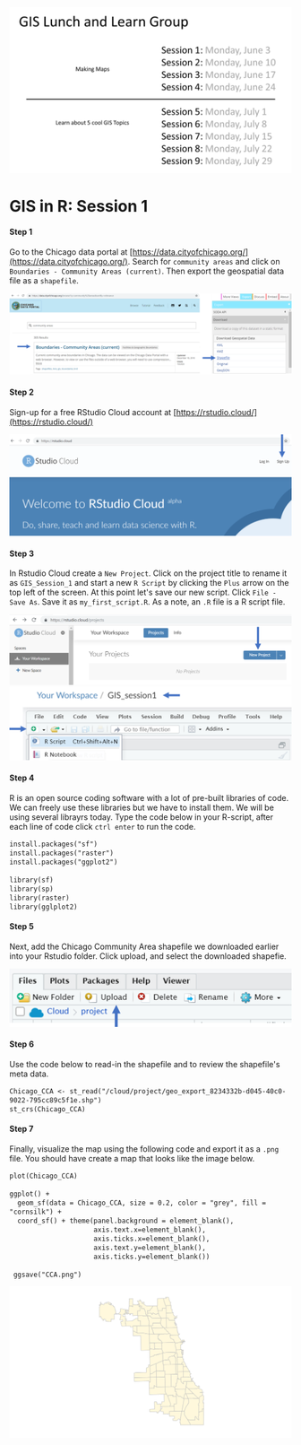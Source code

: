 ![](SUHI_9session_overview.png)

# GIS in R: Session 1

#### Step 1
Go to the Chicago data portal at [https://data.cityofchicago.org/](https://data.cityofchicago.org/). Search for ```community areas``` and click on ```Boundaries - Community Areas (current)```. Then export the geospatial data file as a ```shapefile```.

![](SUHI_session1_data_portal.png)

#### Step 2
Sign-up for a free RStudio Cloud account at [https://rstudio.cloud/](https://rstudio.cloud/)

![](SUHI_session1_Rstudio_cloud.png)

#### Step 3
In Rstudio Cloud create a ```New Project```. Click on the project title to rename it as ```GIS_Session_1``` and start a new ```R Script``` by clicking the ```Plus``` arrow on the top left of the screen. At this point let's save our new script. Click ```File - Save As```. Save it as ```my_first_script.R```. As a note, an ```.R``` file is a R script file.

![](SUHI_session1_Rstudio_new_project.png)
![](SUHI_session1_new_script.png)

#### Step 4
R is an open source coding software with a lot of pre-built libraries of code. We can freely use these libraries but we have to install them. We will be using several librayrs today. Type the code below in your R-script, after each line of code click ```ctrl enter``` to run the code.
```
install.packages("sf")
install.packages("raster")
install.packages("ggplot2")

library(sf)
library(sp)
library(raster)
library(gglplot2)
```

#### Step 5
Next, add the Chicago Community Area shapefile we downloaded earlier into your Rstudio folder. Click upload, and select the downloaded shapefie.

![](SUHI_session1_upload.png)

#### Step 6
Use the code below to read-in the shapefile and to review the shapefile's meta data.

```
Chicago_CCA <- st_read("/cloud/project/geo_export_8234332b-d045-40c0-9022-795cc89c5f1e.shp")
st_crs(Chicago_CCA)
```

#### Step 7
Finally, visualize the map using the following code and export it as a ```.png``` file. You should have create a map that looks like the image below.
```
plot(Chicago_CCA)

ggplot() +
  geom_sf(data = Chicago_CCA, size = 0.2, color = "grey", fill = "cornsilk") +
  coord_sf() + theme(panel.background = element_blank(),
                     axis.text.x=element_blank(),
                     axis.ticks.x=element_blank(),
                     axis.text.y=element_blank(),
                     axis.ticks.y=element_blank())
                     
 ggsave("CCA.png")
 ```
![](SUHI_session1_final_map.png)
